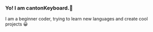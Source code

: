 ### Yo! I am cantonKeyboard.👋

I am a beginner coder, trying to learn new languages and create cool projects 😀

